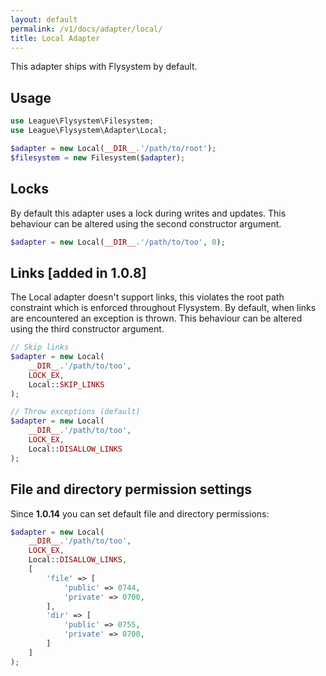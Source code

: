 ```yaml
---
layout: default
permalink: /v1/docs/adapter/local/
title: Local Adapter
---
```


This adapter ships with Flysystem by default.

## Usage

```php
use League\Flysystem\Filesystem;
use League\Flysystem\Adapter\Local;

$adapter = new Local(__DIR__.'/path/to/root');
$filesystem = new Filesystem($adapter);
```

## Locks

By default this adapter uses a lock during writes
and updates. This behaviour can be altered using the
second constructor argument.

```php
$adapter = new Local(__DIR__.'/path/to/too', 0);
```

## Links [added in 1.0.8]

The Local adapter doesn't support links, this violates
the root path constraint which is enforced throughout
Flysystem. By default, when links are encountered an
exception is thrown. This behaviour can be altered
using the third constructor argument.

```php
// Skip links
$adapter = new Local(
    __DIR__.'/path/to/too',
    LOCK_EX,
    Local::SKIP_LINKS
);

// Throw exceptions (default)
$adapter = new Local(
    __DIR__.'/path/to/too',
    LOCK_EX,
    Local::DISALLOW_LINKS
);
```

## File and directory permission settings

Since **1.0.14** you can set default file and directory permissions:

```php
$adapter = new Local(
    __DIR__.'/path/to/too',
    LOCK_EX,
    Local::DISALLOW_LINKS,
    [
        'file' => [
            'public' => 0744,
            'private' => 0700,
        ],
        'dir' => [
            'public' => 0755,
            'private' => 0700,
        ]
    ]
);
```
